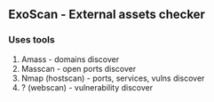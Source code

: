 ## ExoScan - External assets checker

### Uses tools
1. Amass - domains discover
2. Masscan - open ports discover
3. Nmap (hostscan) - ports, services, vulns discover
4. ? (webscan) - vulnerability discover
